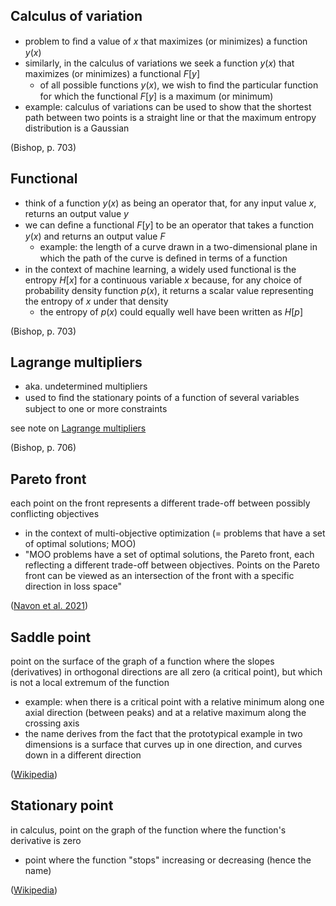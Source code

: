 ## Calculus of variation

- problem to ﬁnd a value of $x$ that maximizes (or minimizes) a function $y(x)$
- similarly, in the calculus of variations we seek a function $y(x)$ that maximizes (or minimizes) a functional $F [y]$
  - of all possible functions $y(x)$, we wish to ﬁnd the particular function for which the functional $F [y]$ is a maximum (or minimum)
- example: calculus of variations can be used to show that the shortest path between two points is a straight line or that
  the maximum entropy distribution is a Gaussian

(Bishop, p. 703)

## Functional

- think of a function $y(x)$ as being an operator that, for any input value $x$, returns an output value $y$
- we can deﬁne a functional $F [y]$ to be an operator that takes a function $y(x)$ and returns an output value $F$
  - example: the length of a curve drawn in a two-dimensional plane in which the path of the curve is deﬁned in terms of a function
- in the context of machine learning, a widely used functional is the entropy $H[x]$ for a continuous variable $x$ because, for any choice of probability density function $p(x)$, it returns a scalar value representing the entropy of $x$ under that density
  - the entropy of $p(x)$ could equally well have been written as $H[p]$

(Bishop, p. 703)

## Lagrange multipliers

- aka. undetermined multipliers
- used to ﬁnd the stationary points of a function of several variables subject to one or more constraints

see note on [Lagrange multipliers](lagrange_multiplier.md)

(Bishop, p. 706)

## Pareto front

each point on the front represents a different trade-off between possibly conflicting objectives

- in the context of multi-objective optimization (= problems that have a set of optimal solutions; MOO)
- "MOO problems have a set of optimal solutions, the Pareto front, each reflecting a different trade-off
  between objectives. Points on the Pareto front can be viewed as an intersection of the front with a
  specific direction in loss space"

([Navon et al. 2021](https://arxiv.org/pdf/2010.04104.pdf))

## Saddle point

point on the surface of the graph of a function where the slopes (derivatives) in orthogonal directions are all zero (a critical point), but which is not a local extremum of the function

- example: when there is a critical point with a relative minimum along one axial direction (between peaks) and at a relative maximum along the crossing axis
- the name derives from the fact that the prototypical example in two dimensions is a surface that curves up in one direction, and curves down in a different direction

([Wikipedia](https://en.wikipedia.org/wiki/Saddle_point))

## Stationary point

in calculus, point on the graph of the function where the function's derivative is zero

- point where the function "stops" increasing or decreasing (hence the name)

([Wikipedia](https://en.wikipedia.org/wiki/Stationary_point))

